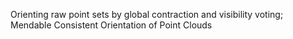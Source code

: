 Orienting raw point sets by global contraction and visibility voting;
Mendable Consistent Orientation of Point Clouds